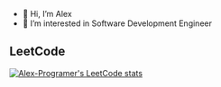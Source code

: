 - 👋 Hi, I’m Alex
- 👀 I’m interested in Software Development Engineer

## LeetCode
[![Alex-Programer's LeetCode stats](https://leetcode-stats-six.vercel.app/?username=Alex-Programer&theme=dark)](https://leetcode.com/Alex-Programer)
